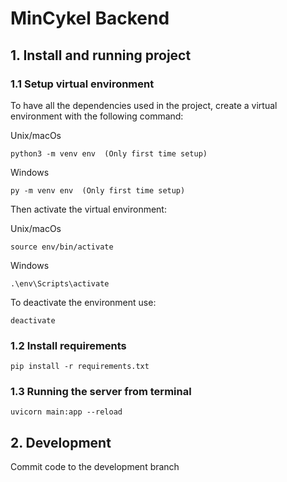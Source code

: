 # MinCykel Backend

## 1. Install and running project

### 1.1 Setup virtual environment

To have all the dependencies used in the project, create a virtual environment with the following command:

Unix/macOs
```console
python3 -m venv env  (Only first time setup)
```
Windows
```
py -m venv env  (Only first time setup)
```

Then activate the virtual environment:

Unix/macOs
```
source env/bin/activate
```
Windows
```
.\env\Scripts\activate
```

To deactivate the environment use:
```
deactivate
```
### 1.2 Install requirements

```
pip install -r requirements.txt
```

### 1.3 Running the server from terminal

```
uvicorn main:app --reload
```

## 2. Development

Commit code to the development branch

